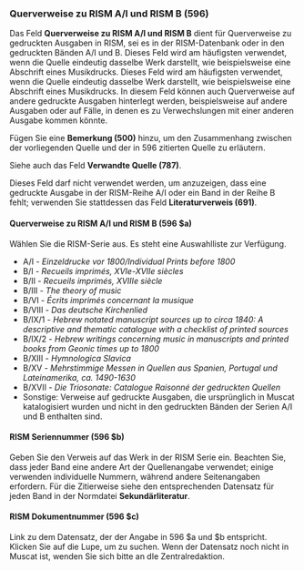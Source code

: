 ### Querverweise zu RISM A/I und RISM B (596)

Das Feld **Querverweise zu RISM A/I und RISM B** dient für Querverweise zu gedruckten Ausgaben in RISM, sei es in der RISM-Datenbank oder in den gedruckten Bänden A/I und B. Dieses Feld wird am häufigsten verwendet, wenn die Quelle eindeutig dasselbe Werk darstellt, wie beispielsweise eine Abschrift eines Musikdrucks. Dieses Feld wird am häufigsten verwendet, wenn die Quelle eindeutig dasselbe Werk darstellt, wie beispielsweise eine Abschrift eines Musikdrucks. In diesem Feld können auch Querverweise auf andere gedruckte Ausgaben hinterlegt werden, beispielsweise auf andere Ausgaben oder auf Fälle, in denen es zu Verwechslungen mit einer anderen Ausgabe kommen könnte.

Fügen Sie eine **Bemerkung (500)** hinzu, um den Zusammenhang zwischen der vorliegenden Quelle und der in 596 zitierten Quelle zu erläutern.

Siehe auch das Feld **Verwandte Quelle (787)**.

Dieses Feld darf nicht verwendet werden, um anzuzeigen, dass eine gedruckte Ausgabe in der RISM-Reihe A/I oder ein Band in der Reihe B fehlt; verwenden Sie stattdessen das Feld **Literaturverweis (691)**.

#### Querverweise zu RISM A/I und RISM B (596 $a)

Wählen Sie die RISM-Serie aus. Es steht eine Auswahlliste zur Verfügung.

- A/I - _Einzeldrucke vor 1800/Individual Prints before 1800_
- B/I - _Recueils imprimés, XVIe-XVIIe siècles_
- B/II - _Recueils imprimés, XVIIIe siècle_
- B/III - _The theory of music_
- B/VI - _Écrits imprimés concernant la musique_
- B/VIII - _Das deutsche Kirchenlied_
- B/IX/1 - _Hebrew notated manuscript sources up to circa 1840: A descriptive and thematic catalogue with a checklist of printed sources_
- B/IX/2 - _Hebrew writings concerning music in manuscripts and printed books from Geonic times up to 1800_
- B/XIII - _Hymnologica Slavica_
- B/XV - _Mehrstimmige Messen in Quellen aus Spanien, Portugal und Lateinamerika, ca. 1490-1630_
- B/XVII - _Die Triosonate: Catalogue Raisonné der gedruckten Quellen_
- Sonstige: Verweise auf gedruckte Ausgaben, die ursprünglich in Muscat katalogisiert wurden und nicht in den gedruckten Bänden der Serien A/I und B enthalten sind.

#### RISM Seriennummer (596 $b)

Geben Sie den Verweis auf das Werk in der RISM Serie ein. Beachten Sie, dass jeder Band eine andere Art der Quellenangabe verwendet; einige verwenden individuelle Nummern, während andere Seitenangaben erfordern. Für die Zitierweise siehe den entsprechenden Datensatz für jeden Band in der Normdatei **Sekundärliteratur**.


#### RISM Dokumentnummer (596 $c)

Link zu dem Datensatz, der der Angabe in 596 $a und $b entspricht. Klicken Sie auf die Lupe, um zu suchen. Wenn der Datensatz noch nicht in Muscat ist, wenden Sie sich bitte an dIe Zentralredaktion.  
